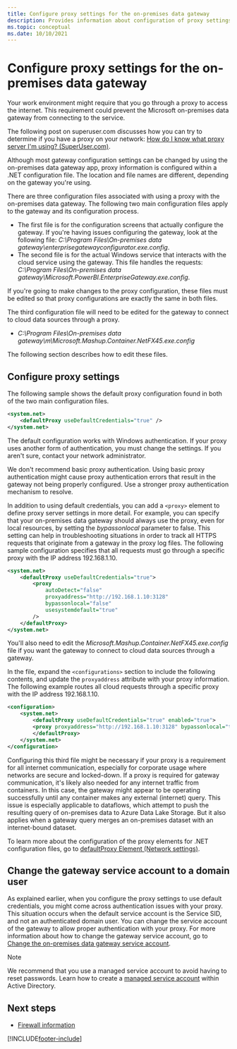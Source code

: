 ```yaml
---
title: Configure proxy settings for the on-premises data gateway
description: Provides information about configuration of proxy settings for the on-premises data gateway.
ms.topic: conceptual
ms.date: 10/10/2021
---
```

# Configure proxy settings for the on-premises data gateway

Your work environment might require that you go through a proxy to access the internet. This requirement could prevent the Microsoft on-premises data gateway from connecting to the service.

The following post on superuser.com discusses how you can try to determine if you have a proxy on your network:
[How do I know what proxy server I'm using? (SuperUser.com)](https://superuser.com/questions/346372/how-do-i-know-what-proxy-server-im-using).

Although most gateway configuration settings can be changed by using the on-premises data gateway app, proxy information is configured within a .NET configuration file. The location and file names are different, depending on the gateway you're using.

There are three configuration files associated with using a proxy with the on-premises data gateway. The following two main configuration files apply to the gateway and its configuration process.

* The first file is for the configuration screens that actually configure the gateway. If you're having issues configuring the gateway, look at the following file: _C:\Program Files\On-premises data gateway\enterprisegatewayconfigurator.exe.config_.
* The second file is for the actual Windows service that interacts with the cloud service using the gateway. This file handles the requests: _C:\Program Files\On-premises data gateway\Microsoft.PowerBI.EnterpriseGateway.exe.config_.

If you're going to make changes to the proxy configuration, these files must be edited so that proxy configurations are exactly the same in both files.

The third configuration file will need to be edited for the gateway to connect to cloud data sources through a proxy.

* _C:\Program Files\On-premises data gateway\m\Microsoft.Mashup.Container.NetFX45.exe.config_

The following section describes how to edit these files.

## Configure proxy settings

The following sample shows the default proxy configuration found in both of the two main configuration files.

```xml
<system.net>
    <defaultProxy useDefaultCredentials="true" />
</system.net>
```

The default configuration works with Windows authentication. If your proxy uses another form of authentication, you must change the settings. If you aren't sure, contact your network administrator.

We don't recommend basic proxy authentication. Using basic proxy authentication might cause proxy authentication errors that result in the gateway not being properly configured. Use a stronger proxy authentication mechanism to resolve.

In addition to using default credentials, you can add a `<proxy>` element to define proxy server settings in more detail. For example, you can specify that your on-premises data gateway should always use the proxy, even for local resources, by setting the *bypassonlocal* parameter to false. This setting can help in troubleshooting situations in order to track all HTTPS requests that originate from a gateway in the proxy log files. The following sample configuration specifies that all requests must go through a specific proxy with the IP address 192.168.1.10.

```xml
<system.net>
    <defaultProxy useDefaultCredentials="true">
        <proxy  
            autoDetect="false"  
            proxyaddress="http://192.168.1.10:3128"  
            bypassonlocal="false"  
            usesystemdefault="true"
        />  
    </defaultProxy>
</system.net>
```

You'll also need to edit the _Microsoft.Mashup.Container.NetFX45.exe.config_ file if you want the gateway to connect to cloud data sources through a gateway.

In the file, expand the `<configurations>` section to include the following contents, and update the `proxyaddress` attribute with your proxy information. The following example routes all cloud requests through a specific proxy with the IP address 192.168.1.10.

```xml
<configuration>
    <system.net>
        <defaultProxy useDefaultCredentials="true" enabled="true">
        <proxy proxyaddress="http://192.168.1.10:3128" bypassonlocal="true" />
        </defaultProxy>
    </system.net>
</configuration>
```

Configuring this third file might be necessary if your proxy is a requirement for all internet communication, especially for corporate usage where networks are secure and locked-down. If a proxy is required for gateway communication, it's likely also needed for any internet traffic from containers. In this case, the gateway might appear to be operating successfully until any container makes any external (internet) query. This issue is especially applicable to dataflows, which attempt to push the resulting query of on-premises data to Azure Data Lake Storage. But it also applies when a gateway query merges an on-premises dataset with an internet-bound dataset.

To learn more about the configuration of the proxy elements for .NET configuration files, go to [defaultProxy Element (Network settings)](/dotnet/framework/configure-apps/file-schema/network/defaultproxy-element-network-settings).

## Change the gateway service account to a domain user

As explained earlier, when you configure the proxy settings to use default credentials, you might come across authentication issues with your proxy. This situation occurs when the default service account is the Service SID, and not an authenticated domain user. You can change the service account of the gateway to allow proper authentication with your proxy. For more information about how to change the gateway service account, go to [Change the on-premises data gateway service account](service-gateway-service-account.md).

> [!NOTE]
> We recommend that you use a managed service account to avoid having to reset passwords. Learn how to create a [managed service account](/previous-versions/windows/it-pro/windows-server-2008-R2-and-2008/dd548356(v=ws.10)) within Active Directory.
>

## Next steps

* [Firewall information](service-gateway-tshoot.md#firewall-or-proxy)  

[!INCLUDE[footer-include](../includes/footer-banner.md)]